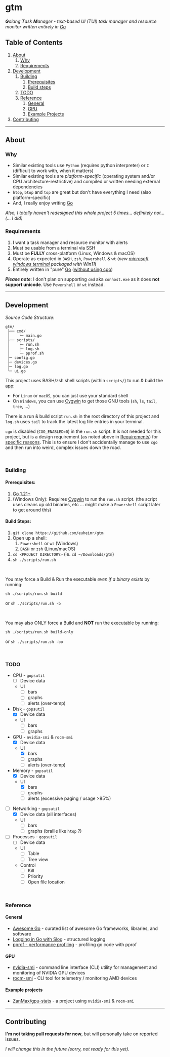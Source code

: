 # gtm

_**G**olang **T**ask **M**anager - text-based UI (TUI) task manager and resource monitor written entirely in [Go](https://go.dev/)_

## Table of Contents

1. [About](#about)
   1. [Why](#why)
   2. [Requirements](#requirements)
2. [Development](#development)
   1. [Building](#building)
      1. [Prerequisites](#prerequisites)
      2. [Build steps](#build)
   2. [TODO](#TODO)
   3. [Reference](#reference)
      1. [General](#general)
      2. [GPU](#gpu)
      3. [Example Projects](#example-projects)
3. [Contributing](#contributing)

---

## About

### Why

- Similar existing tools use `Python` (requires python interpreter) or `C` (difficult to work with, when it matters)
- Similar existing tools are _platform-specific_ (operating system and/or CPU architecture-restrictive) and compiled or written needing external dependencies
- `htop`, `btop` and `top` are great but don't have everything I need (also platform-specific)
- And, I really enjoy writing [Go](https://go.dev/)

_Also, I totally haven't redesigned this whole project 5 times... definitely not... (... I did)_


### Requirements

1. I want a task manager and resource monitor with alerts
2. Must be usable from a terminal via SSH
3. Must be **FULLY** cross-platform (Linux, Windows & macOS)
4. Operate as expected in `BASH`, `zsh`, `Powershell` & `wt` (_new [microsoft windows terminal](https://github.com/microsoft/terminal) packaged with Win11_)
5. Entirely written in "pure" [Go](https://go.dev/) ([without using cgo](https://dave.cheney.net/2016/01/18/cgo-is-not-go))

**_Please note_**: I don't plan on supporting `cmd` aka `conhost.exe` as it does **not support unicode**. Use `Powershell` or `wt` instead.

--- 

## Development

_Source Code Structure_:

    gtm/
     ├── cmd/
     │    └─ main.go
     ├── scripts/
     │    ├─ run.sh
     │    ├─ log.sh
     │    └─ pprof.sh
     ├─ config.go
     ├─ devices.go
     ├─ log.go
     └─ ui.go


This project uses BASH/zsh shell scripts (within `scripts/`) to run & build the app:
  - For `Linux` or `macOS`, you can just use your standard shell
  - On `Windows`, you can use [Cygwin](https://cygwin.com/) to get those GNU tools (`sh`, `ls`, `tail`, `tree`, ...)

There is a run & build script `run.sh` in the root directory of this project and `log.sh` uses `tail` to track the latest log file entries in your terminal.

`cgo` is disabled (`CGO_ENABLED=0`) in the `run.sh` script. It is not needed for this project, but is a design requirement (as noted above in [Requirements](#Requirements)) for [specific reasons](https://dave.cheney.net/2016/01/18/cgo-is-not-go).
This is to ensure I don't accidentally manage to use `cgo` and then run into weird, complex issues down the road.

<br>

### Building

#### Prerequisites:
1. [Go 1.21+](https://go.dev/)
2. (Windows Only): Requires [Cygwin](https://cygwin.com/) to run the `run.sh` script. (the script uses cleans up old binaries, etc ... might make a `Powershell` script later to get around this)

#### Build Steps:
1. `git clone https://github.com/euheimr/gtm`
2. Open up a shell:
   1. `Powershell` or `wt` (Windows)
   2. `BASH` or `zsh` (Linux/macOS)
3. `cd <PROJECT DIRECTORY>` (ie. `cd ~/Downloads/gtm`)
4. `sh ./scripts/run.sh`

<br>

You may force a Build & Run the executable _even if a binary exists_ by running:

  `sh ./scripts/run.sh build` 
  
or `sh ./scripts/run.sh -b`

<br>

You may also ONLY force a Build and **NOT** run the executable by running:

  `sh ./scripts/run.sh build-only` 

or `sh ./scripts/run.sh -bo`

<br>

### TODO

- CPU - `gopsutil`
  - [ ] Device data
  - UI
    - [ ] bars
    - [ ] graphs
    - [ ] alerts (over-temp)
- Disk - `gopsutil`
  - [x] Device data
  - UI
    - [ ] bars
    - [ ] graphs
- GPU - `nvidia-smi` & `rocm-smi`
  - [x] Device data
  - UI
    - [x] bars
    - [ ] graphs
    - [ ] alerts (over-temp)
- Memory - `gopsutil`
  - [x] Device data
  - UI
    - [x] bars
    - [ ] graphs
    - [ ] alerts (excessive paging / usage >85%)
- [ ] Networking - `gopsutil`
  - [x] Device data (all interfaces)
  - UI
    - [ ] bars
    - [ ] graphs (braille like `htop` ?)
- [ ] Processes - `gopsutil`
  - [ ] Device data
  - UI
    - [ ] Table
    - [ ] Tree view
  - Control
    - [ ] Kill
    - [ ] Priority
    - [ ] Open file location

<br>

### Reference

#### General

 - [Awesome Go](https://awesome-go.com/) - curated list of awesome Go frameworks, libraries, and software
 - [Logging in Go with Slog](https://betterstack.com/community/guides/logging/logging-in-go/) - structured logging
 - [pprof - performance profiling](https://jvns.ca/blog/2017/09/24/profiling-go-with-pprof/) - profiling go code with pprof

#### GPU

 - [nvidia-smi](https://developer.nvidia.com/system-management-interface) - command line interface (CLI) utility for management and monitoring of NVIDIA GPU devices
 - [rocm-smi](https://rocm.docs.amd.com/projects/amdsmi/en/latest/how-to/using-AMD-SMI-CLI-tool.html) - CLI tool for telemetry / monitoring AMD devices

#### Example projects

 - [ZanMax/gpu-stats](https://github.com/ZanMax/gpu-stats/blob/3197b24cebfd/main.go) - a project using `nvidia-smi` & `rocm-smi`

--- 

## Contributing

**I'm not taking pull requests for now**, but will personally take on reported issues.

_I will change this in the future (sorry, not ready for this yet)._